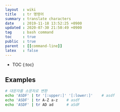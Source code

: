 ```yaml
---
layout  : wiki
title   : tr 명령어
summary : translate characters
date    : 2019-11-18 13:52:25 +0900
updated : 2020-07-30 21:50:49 +0900
tag     : bash command
toc     : true
public  : true
parent  : [[command-line]]
latex   : false
---
```

* TOC
{:toc}

## Examples

```sh
# 대문자를 소문자로 변환
echo 'ASDF' | tr '[:upper:]' '[:lower:]'    # asdf
echo 'ASDF' | tr A-Z a-z    # asdf
echo 'ASDF' | tr AD ad      # aSdF
```

